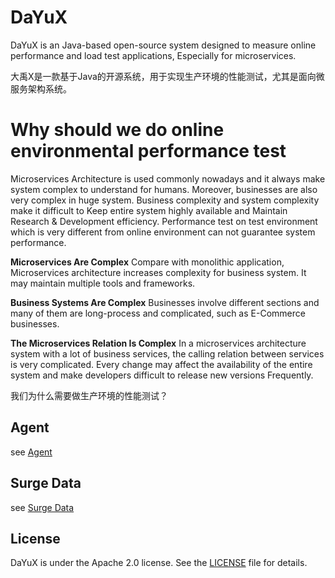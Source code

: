 # DaYuX
DaYuX is an Java-based open-source system designed to measure online performance and load test applications, Especially for microservices.

大禹X是一款基于Java的开源系统，用于实现生产环境的性能测试，尤其是面向微服务架构系统。

# Why should we do online environmental performance test
Microservices Architecture is used commonly nowadays and it always make system complex to understand for humans. Moreover, businesses are also very complex in huge system. Business complexity and system complexity make it difficult to Keep entire system highly available and Maintain Research & Development efficiency. 
Performance test on test environment which is very different from online environment can not guarantee system performance.

**Microservices Are Complex**
Compare with monolithic application, Microservices architecture increases complexity for business system. It may maintain multiple tools and frameworks.

**Business Systems Are Complex**
Businesses involve different sections and many of them are long-process and complicated, such as E-Commerce businesses.

**The Microservices Relation Is Complex**
In a microservices architecture system with a lot of business services, the calling relation between services is very complicated. Every change may affect the availability of the entire system and make developers difficult to release new versions Frequently.

我们为什么需要做生产环境的性能测试？

## Agent
see [Agent](https://github.com/shulieTech/DaYuX/blob/main/agent/README.md?_blank)

## Surge Data
see [Surge Data](https://github.com/shulieTech/DaYuX/blob/main/data/surge-data/README.md?_blank)

## License
DaYuX is under the Apache 2.0 license. See the [LICENSE](https://github.com/shulieTech/DaYuX/blob/main/LICENSE?_blank) file for details.
